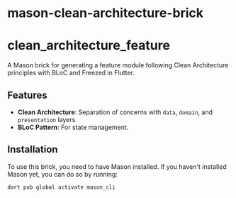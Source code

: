 # mason-clean-architecture-brick
# clean_architecture_feature

A Mason brick for generating a feature module following Clean Architecture principles with BLoC and Freezed in Flutter.

## Features

- **Clean Architecture**: Separation of concerns with `data`, `domain`, and `presentation` layers.
- **BLoC Pattern**: For state management.


## Installation

To use this brick, you need to have Mason installed. If you haven't installed Mason yet, you can do so by running:

```bash
dart pub global activate mason_cli
